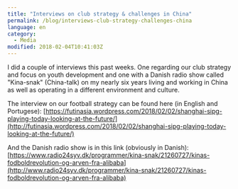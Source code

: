 ```yaml
---
title: "Interviews on club strategy & challenges in China"
permalink: /blog/interviews-club-strategy-challenges-china
language: en
category:
  - Media
modified: 2018-02-04T10:41:03Z
---
```


I did a couple of interviews this past weeks. One regarding our club strategy and focus on youth development and one with a Danish radio show called "Kina-snak" (China-talk) on my nearly six years living and working in China as well as operating in a different environment and culture.

  
The interview on our football strategy can be found here (in English and Portugese): [https://futinasia.wordpress.com/2018/02/02/shanghai-sipg-playing-today-looking-at-the-future/](http://futinasia.wordpress.com/2018/02/02/shanghai-sipg-playing-today-looking-at-the-future/)

  
And the Danish radio show is in this link (obviously in Danish): [https://www.radio24syv.dk/programmer/kina-snak/21260727/kinas-fodboldrevolution-og-arven-fra-alibaba](http://www.radio24syv.dk/programmer/kina-snak/21260727/kinas-fodboldrevolution-og-arven-fra-alibaba)
